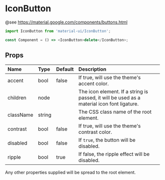 IconButton
==========

@see https://material.google.com/components/buttons.html

```js
import IconButton from 'material-ui/IconButton';

const Component = () => <IconButton>delete</IconButton>;
```

Props
-----

| Name | Type | Default | Description |
|:-----|:-----|:--------|:------------|
| accent | bool | false | If true, will use the theme's accent color. |
| children | node |  | The icon element. If a string is passed, it will be used as a material icon font ligature. |
| className | string |  | The CSS class name of the root element. |
| contrast | bool | false | If true, will use the theme's contrast color. |
| disabled | bool | false | If `true`, the button will be disabled. |
| ripple | bool | true | If false, the ripple effect will be disabled. |

Any other properties supplied will be spread to the root element.
